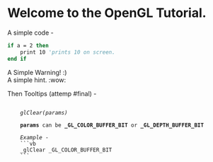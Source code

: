 # Welcome to the OpenGL Tutorial.
A simple code - 

```vb
if a = 2 then
    print 10 'prints 10 on screen.
end if
```

<div class="warning-box">
    A Simple Warning! :)
</div>
    
<div class="hint-box">
    A simple hint. :wow:
</div>

Then Tooltips (attemp #final) -

<code id="keyword-info" keyword-title="glClear">
    <i>glClear(params)</i><br>
    <b>params</b> can be <b>_GL_COLOR_BUFFER_BIT</b> or <b>_GL_DEPTH_BUFFER_BIT</b><br>
    <i>Example - </i>
    ```vb
    _glClear _GL_COLOR_BUFFER_BIT
    ```
</code>
 
